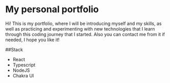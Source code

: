 # My personal portfolio

Hi! This is my portfolio, where I will be introducing myself and my skills, as well as practicing and experimenting with new technologies that I learn through this coding journey that I started.
Also you can contact me from it if needed, I hope you like it! 

##Stack

* React
* Typescript
* NodeJS
* Chakra UI
